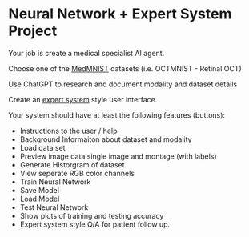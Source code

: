 # Neural Network + Expert System Project

Your job is create a medical specialist AI agent.

Choose one of the [MedMNIST](https://medmnist.com/) datasets (i.e. OCTMNIST - Retinal OCT)

Use ChatGPT to research and document modality and dataset details

Create an [expert system](https://github.com/williamedwardhahn/AI_Science_Medicine/blob/main/Medical/Micro_Medbot_CSS.py) style user interface.

Your system should have at least the following features (buttons):

* Instructions to the user / help
* Background Informaiton about dataset and modality
* Load data set
* Preview image data single image and montage (with labels)
* Generate Historgram of dataset
* View seperate RGB color channels
* Train Neural Network
* Save Model
* Load Model
* Test Neural Network
* Show plots of training and testing accuracy
* Expert system style Q/A for patient follow up.
